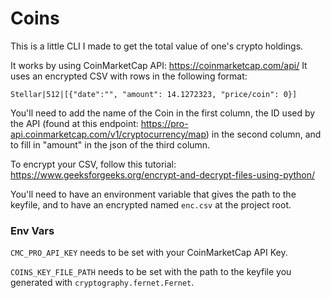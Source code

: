 # Coins

This is a little CLI I made to get the total value of one's crypto holdings.

It works by using CoinMarketCap API: https://coinmarketcap.com/api/
It uses an encrypted CSV with rows in the following format:

`Stellar|512|[{"date":"", "amount": 14.1272323, "price/coin": 0}]`

You'll need to add the name of the Coin in the first column, the ID used by the API (found at this endpoint: https://pro-api.coinmarketcap.com/v1/cryptocurrency/map) in the second column, and to fill in "amount" in the json of the third column.

To encrypt your CSV, follow this tutorial: https://www.geeksforgeeks.org/encrypt-and-decrypt-files-using-python/

You'll need to have an environment variable that gives the path to the keyfile, and to have an encrypted named `enc.csv` at the project root.

### Env Vars
`CMC_PRO_API_KEY` needs to be set with your CoinMarketCap API Key.

`COINS_KEY_FILE_PATH` needs to be set with the path to the keyfile you generated with `cryptography.fernet.Fernet`.